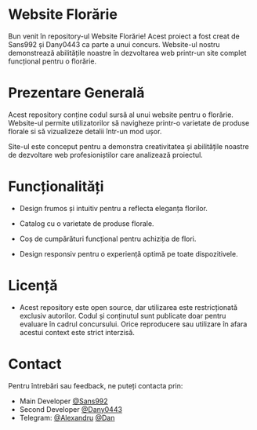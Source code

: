 


# Website Florărie

Bun venit în repository-ul Website Florărie! 
Acest proiect a fost creat de Sans992 și Dany0443 ca parte a unui concurs. 
Website-ul nostru demonstrează abilitățile noastre în dezvoltarea web printr-un site complet funcțional pentru o florărie.

# Prezentare Generală 
Acest repository conține codul sursă al unui website pentru o florărie. Website-ul permite utilizatorilor să navigheze printr-o varietate de produse florale si să vizualizeze detalii într-un mod ușor.


Site-ul este conceput pentru a demonstra creativitatea și abilitățile noastre de dezvoltare web profesioniștilor care analizează proiectul.

# Funcționalități 
- Design frumos și intuitiv pentru a reflecta eleganța florilor. 

- Catalog cu o varietate de produse florale. 
- Coș de cumpărături funcțional pentru achiziția de flori. 
- Design responsiv pentru o experiență optimă pe toate dispozitivele. 
# Licență 
- Acest repository este open source, dar utilizarea este restricționată exclusiv autorilor. Codul și conținutul sunt publicate doar pentru evaluare în cadrul concursului. Orice reproducere sau utilizare în afara acestui context este strict interzisă.


# Contact
 Pentru întrebări sau feedback, ne puteți contacta prin:

- Main Developer [@Sans992](https://github.com/Sans992)
- Second Developer [@Dany0443](https://github.com/Dany0443) 
- Telegram: [@Alexandru](https://t.me/WJThead) [@Dan](https://t.me/Dany0443) 



